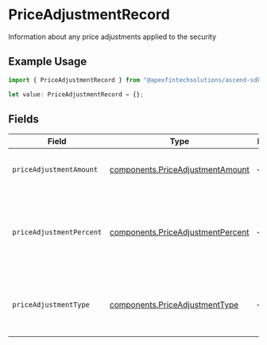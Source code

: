 # PriceAdjustmentRecord

Information about any price adjustments applied to the security

## Example Usage

```typescript
import { PriceAdjustmentRecord } from "@apexfintechsolutions/ascend-sdk/models/components";

let value: PriceAdjustmentRecord = {};
```

## Fields

| Field                                                                                                    | Type                                                                                                     | Required                                                                                                 | Description                                                                                              | Example                                                                                                  |
| -------------------------------------------------------------------------------------------------------- | -------------------------------------------------------------------------------------------------------- | -------------------------------------------------------------------------------------------------------- | -------------------------------------------------------------------------------------------------------- | -------------------------------------------------------------------------------------------------------- |
| `priceAdjustmentAmount`                                                                                  | [components.PriceAdjustmentAmount](../../models/components/priceadjustmentamount.md)                     | :heavy_minus_sign:                                                                                       | Total monetary value of the price_adjustment                                                             | {<br/>"value": "0.25"<br/>}                                                                              |
| `priceAdjustmentPercent`                                                                                 | [components.PriceAdjustmentPercent](../../models/components/priceadjustmentpercent.md)                   | :heavy_minus_sign:                                                                                       | The percent at which the price was adjusted. Expressed as a number from 0.00-100 (rounded to 2 decimals) | {<br/>"value": "0.25"<br/>}                                                                              |
| `priceAdjustmentType`                                                                                    | [components.PriceAdjustmentType](../../models/components/priceadjustmenttype.md)                         | :heavy_minus_sign:                                                                                       | The type of price adjustment being applied by the broker to the net price of the security                | MARKUP                                                                                                   |